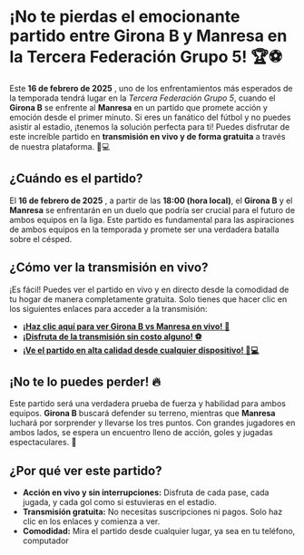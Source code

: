 # ¡No te pierdas el emocionante partido entre Girona B y Manresa en la Tercera Federación Grupo 5! 🏆⚽

Este **16 de febrero de 2025** , uno de los enfrentamientos más esperados de la temporada tendrá lugar en la _Tercera Federación Grupo 5_, cuando el **Girona B** se enfrente al **Manresa** en un partido que promete acción y emoción desde el primer minuto. Si eres un fanático del fútbol y no puedes asistir al estadio, ¡tenemos la solución perfecta para ti! Puedes disfrutar de este increíble partido en **transmisión en vivo y de forma gratuita** a través de nuestra plataforma. 📱💻

## ¿Cuándo es el partido?

El **16 de febrero de 2025** , a partir de las **18:00 (hora local)**, el **Girona B** y el **Manresa** se enfrentarán en un duelo que podría ser crucial para el futuro de ambos equipos en la liga. Este partido es fundamental para las aspiraciones de ambos equipos en la temporada y promete ser una verdadera batalla sobre el césped.

## ¿Cómo ver la transmisión en vivo?

¡Es fácil! Puedes ver el partido en vivo y en directo desde la comodidad de tu hogar de manera completamente gratuita. Solo tienes que hacer clic en los siguientes enlaces para acceder a la transmisión:

- [**¡Haz clic aquí para ver Girona B vs Manresa en vivo! 🎥**](https://tinyurl.com/livestreamfreeo?st=Girona+B+vs+Manresa&si=gh)
- [**¡Disfruta de la transmisión sin costo alguno! ⚽**](https://tinyurl.com/livestreamfreeo?st=Girona+B+vs+Manresa&si=gh)
- [**¡Ve el partido en alta calidad desde cualquier dispositivo! 📱💻**](https://tinyurl.com/livestreamfreeo?st=Girona+B+vs+Manresa&si=gh)

## ¡No te lo puedes perder! 🔥

Este partido será una verdadera prueba de fuerza y habilidad para ambos equipos. **Girona B** buscará defender su terreno, mientras que **Manresa** luchará por sorprender y llevarse los tres puntos. Con grandes jugadores en ambos lados, se espera un encuentro lleno de acción, goles y jugadas espectaculares. 🌟

## ¿Por qué ver este partido?

- **Acción en vivo y sin interrupciones:** Disfruta de cada pase, cada jugada, y cada gol como si estuvieras en el estadio.
- **Transmisión gratuita:** No necesitas suscripciones ni pagos. Solo haz clic en los enlaces y comienza a ver.
- **Comodidad:** Mira el partido desde cualquier lugar, ya sea en tu teléfono, computador
